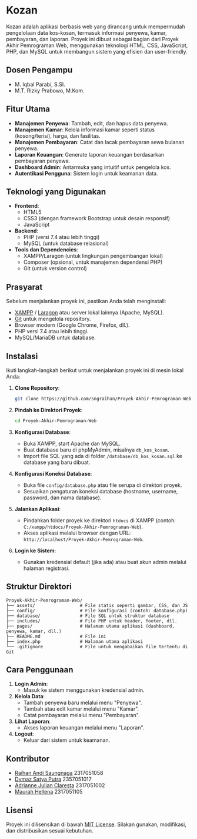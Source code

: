 # Kozan

Kozan adalah aplikasi berbasis web yang dirancang untuk mempermudah pengelolaan data kos-kosan, termasuk informasi penyewa, kamar, pembayaran, dan laporan. Proyek ini dibuat sebagai bagian dari Proyek Akhir Pemrograman Web, menggunakan teknologi HTML, CSS, JavaScript, PHP, dan MySQL untuk membangun sistem yang efisien dan user-friendly.

## Dosen Pengampu
- M. Iqbal Parabi, S.SI.
- M.T. Rizky Prabowo, M.Kom.
  
## Fitur Utama
- **Manajemen Penyewa**: Tambah, edit, dan hapus data penyewa.
- **Manajemen Kamar**: Kelola informasi kamar seperti status (kosong/terisi), harga, dan fasilitas.
- **Manajemen Pembayaran**: Catat dan lacak pembayaran sewa bulanan penyewa.
- **Laporan Keuangan**: Generate laporan keuangan berdasarkan pembayaran penyewa.
- **Dashboard Admin**: Antarmuka yang intuitif untuk pengelola kos.
- **Autentikasi Pengguna**: Sistem login untuk keamanan data.

## Teknologi yang Digunakan
- **Frontend**:
  - HTML5
  - CSS3 (dengan framework Bootstrap untuk desain responsif)
  - JavaScript
- **Backend**:
  - PHP (versi 7.4 atau lebih tinggi)
  - MySQL (untuk database relasional)
- **Tools dan Dependencies**:
  - XAMPP/Laragon (untuk lingkungan pengembangan lokal)
  - Composer (opsional, untuk manajemen dependensi PHP)
  - Git (untuk version control)

## Prasyarat
Sebelum menjalankan proyek ini, pastikan Anda telah menginstall:
- [XAMPP](https://www.apachefriends.org/) / [Laragon](https://laragon.org/) atau server lokal lainnya (Apache, MySQL).
- [Git](https://git-scm.com/) untuk mengelola repository.
- Browser modern (Google Chrome, Firefox, dll.).
- PHP versi 7.4 atau lebih tinggi.
- MySQL/MariaDB untuk database.

## Instalasi
Ikuti langkah-langkah berikut untuk menjalankan proyek ini di mesin lokal Anda:

1. **Clone Repository**:
   ```bash
   git clone https://github.com/sngraihan/Proyek-Akhir-Pemrograman-Web.git
   ```

2. **Pindah ke Direktori Proyek**:
   ```bash
   cd Proyek-Akhir-Pemrograman-Web
   ```

3. **Konfigurasi Database**:
   - Buka XAMPP, start Apache dan MySQL.
   - Buat database baru di phpMyAdmin, misalnya `db_kos_kosan`.
   - Import file SQL yang ada di folder `/database/db_kos_kosan.sql` ke database yang baru dibuat.

4. **Konfigurasi Koneksi Database**:
   - Buka file `config/database.php` atau file serupa di direktori proyek.
   - Sesuaikan pengaturan koneksi database (hostname, username, password, dan nama database).

5. **Jalankan Aplikasi**:
   - Pindahkan folder proyek ke direktori `htdocs` di XAMPP (contoh: `C:/xampp/htdocs/Proyek-Akhir-Pemrograman-Web`).
   - Akses aplikasi melalui browser dengan URL: `http://localhost/Proyek-Akhir-Pemrograman-Web`.

6. **Login ke Sistem**:
   - Gunakan kredensial default (jika ada) atau buat akun admin melalui halaman registrasi.

## Struktur Direktori
```plaintext
Proyek-Akhir-Pemrograman-Web/
├── assets/                 # File statis seperti gambar, CSS, dan JS
├── config/                 # File konfigurasi (contoh: database.php)
├── database/               # File SQL untuk struktur database
├── includes/               # File PHP untuk header, footer, dll.
├── pages/                  # Halaman utama aplikasi (dashboard, penyewa, kamar, dll.)
├── README.md               # File ini
├── index.php               # Halaman utama aplikasi
└── .gitignore              # File untuk mengabaikan file tertentu di Git
```

## Cara Penggunaan
1. **Login Admin**:
   - Masuk ke sistem menggunakan kredensial admin.
2. **Kelola Data**:
   - Tambah penyewa baru melalui menu "Penyewa".
   - Tambah atau edit kamar melalui menu "Kamar".
   - Catat pembayaran melalui menu "Pembayaran".
3. **Lihat Laporan**:
   - Akses laporan keuangan melalui menu "Laporan".
4. **Logout**:
   - Keluar dari sistem untuk keamanan.

## Kontributor
- [Raihan Andi Saungnaga](https://github.com/sngraihan) 2317051058
- [Dymaz Satya Putra](https://github.com/DYmazeh) 2357051017
- [Adrianne Julian Claresta](https://github.com/Idheid) 2317051002
- [Maurah Hellena](https://github.com/Mauraa16) 2317051105

## Lisensi
Proyek ini dilisensikan di bawah [MIT License](LICENSE). Silakan gunakan, modifikasi, dan distribusikan sesuai kebutuhan.

